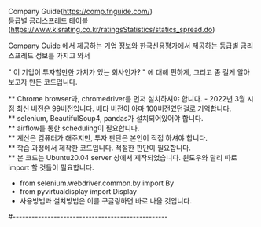 Company Guide(https://comp.fnguide.com/)   
등급별 금리스프레드 테이블(https://www.kisrating.co.kr/ratingsStatistics/statics_spread.do)

Company Guide 에서 제공하는 기업 정보와 한국신용평가에서 제공하는 등급별 금리스프레드 정보를 가지고 와서

" 이 기업이 투자할만한 가치가 있는 회사인가? " 에 대해 편하게, 그리고 좀 길게 알아보고자 만든 코드입니다. 

**  Chrome browser과, chromedriver를 먼저 설치하셔야 합니다. - 2022년 3월 시점 최신 버전은 99버전입니다. 베타 버전이 아마 100버전였던걸로 기억합니다.   
**  selenium, BeautifulSoup4, pandas가 설치되어있어야 합니다.  
**  airflow를 통한 scheduling이 필요합니다.     
**  계산은 컴퓨터가 해주지만, 투자 판단은 본인이 직접 하셔야 합니다.     
**  학습 과정에서 제작한 코드입니다. 적절한 판단이 필요합니다.    
**  본 코드는 Ubuntu20.04 server 상에서 제작되었습니다. 윈도우와 달리 따로 import 할 것들이 필요합니다.
- from selenium.webdriver.common.by import By  
- from pyvirtualdisplay import Display     
- 사용방법과 설치방법은 이를 구글링하면 바로 나올 것입니다.   

#-------------------------------------------------


